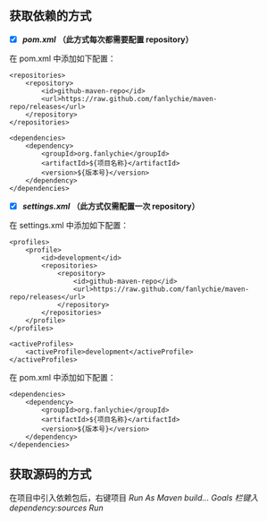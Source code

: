 ## 获取依赖的方式

- [x] ***pom.xml*** **（此方式每次都需要配置 repository）**

在 pom.xml 中添加如下配置：


```
<repositories>
    <repository>
        <id>github-maven-repo</id>
        <url>https://raw.github.com/fanlychie/maven-repo/releases</url>
    </repository>
</repositories>

<dependencies>
    <dependency>
        <groupId>org.fanlychie</groupId>
        <artifactId>${项目名称}</artifactId>
        <version>${版本号}</version>
    </dependency>
</dependencies>
```

- [x] ***settings.xml*** **（此方式仅需配置一次 repository）**

在 settings.xml 中添加如下配置：


```
<profiles>
    <profile>
        <id>development</id>
        <repositories>
            <repository>
                <id>github-maven-repo</id>
                <url>https://raw.github.com/fanlychie/maven-repo/releases</url>
            </repository>
        </repositories>
    </profile>
</profiles>

<activeProfiles>
    <activeProfile>development</activeProfile>
</activeProfiles>
```

在 pom.xml 中添加如下配置：


```
<dependencies>
    <dependency>
        <groupId>org.fanlychie</groupId>
        <artifactId>${项目名称}</artifactId>
        <version>${版本号}</version>
    </dependency>
</dependencies>
```

## 获取源码的方式

在项目中引入依赖包后，右键项目 <i class="icon ion-arrow-right-c"/> Run As <i class="icon ion-arrow-right-c"/> Maven build... <i class="icon ion-arrow-right-c"/> Goals 栏键入 dependency:sources <i class="icon ion-arrow-right-c"/> Run